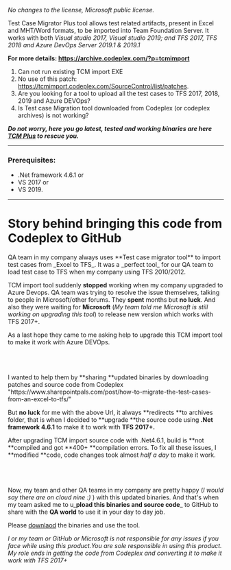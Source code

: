 _No changes to the license, Microsoft public license._

Test Case Migrator Plus tool allows test related artifacts, present in Excel and MHT/Word formats, to be imported into Team Foundation Server. It works with both _Visual studio 2017, Visual studio 2019; and TFS 2017, TFS 2018 and Azure DevOps Server 2019.1 & 2019.1_

**For more details: https://archive.codeplex.com/?p=tcmimport**

1. Can not run existing TCM import EXE
2. No use of this patch: https://tcmimport.codeplex.com/SourceControl/list/patches. 
3. Are you looking for a tool to upload all the test cases to TFS 2017, 2018, 2019 and Azure DEVOps? 
4. Is Test case Migration tool downloaded from Codeplex (or codeplex archives) is not working?

**_Do not worry, here you go latest, tested and working binaries are here [TCM Plus](https://github.com/premboyapati/Test-Case-Migrator-Plus/tree/master/Binaries) to rescue you._**
***

### Prerequisites:
 * .Net framework 4.6.1 or 
 * VS 2017 or 
 * VS 2019.
***

# Story behind bringing this code from Codeplex to GitHub
<p>QA team in my company always uses **Test case migrator tool** to import test cases from _Excel to TFS_. It was a _perfect tool_ for our QA team to load test case to TFS when my company using TFS 2010/2012.

TCM import tool suddenly **stopped** working when my company upgraded to Azure Devops. QA team was trying to resolve the issue themselves, talking to people in Microsoft/other forums. 
They **spent** months but **no luck**. And also they were waiting for **Microsoft** (_My team told me Microsoft is still working on upgrading this tool_) to release new version which works with TFS 2017+.

As a last hope they came to me asking help to upgrade this TCM import tool to make it work with Azure DEVOps.
</p>
<br /><br /><br />
I wanted to help them by **sharing **updated binaries by downloading patches and source code from Codeplex "https://www.sharepointpals.com/post/how-to-migrate-the-test-cases-from-an-excel-to-tfs/"

But **no luck** for me with the above Url, it always **redirects **to archives folder, that is when I decided to **upgrade **the source code using **.Net framework 4.6.1** to make it to work with **TFS 2017+.**

After upgrading TCM import source code with .Net4.6.1, build is **not **compiled and got **400+ **compilation errors. To fix all these issues, I **modified **code, code changes took almost _half a day_ to make it work.

<br /><br /><br />
Now, my team and other QA teams in my company are pretty happy (_I would say there are on cloud nine :)_ ) with this updated binaries. And that's when my team asked me to u_**pload this binaries and source code**_ to GitHub to share with the **QA world** to use it in your day to day job.

Please [downlaod](https://github.com/premboyapati/Test-Case-Migrator-Plus/tree/master/Binaries) the binaries and use the tool.

_I or my team or GitHub or Microsoft is not responsible for any issues if you face while using this product.You are sole responsible in using this product. My role ends in getting the code from Codeplex and converting it to make it work with TFS 2017+_
